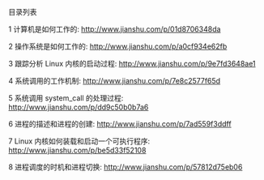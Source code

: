 目录列表

1 计算机是如何工作的: http://www.jianshu.com/p/01d8706348da

2 操作系统是如何工作的: http://www.jianshu.com/p/a0cf934e62fb

3 跟踪分析 Linux 内核的启动过程: http://www.jianshu.com/p/9e7fd3648ae1

4 系统调用的工作机制: http://www.jianshu.com/p/7e8c2577f65d

5 系统调用 system_call 的处理过程: http://www.jianshu.com/p/dd9c50b0b7a6

6 进程的描述和进程的创建: http://www.jianshu.com/p/7ad559f3ddff

7 Linux 内核如何装载和启动一个可执行程序: http://www.jianshu.com/p/be5d33f52108

8 进程调度的时机和进程切换: http://www.jianshu.com/p/57812d75eb06